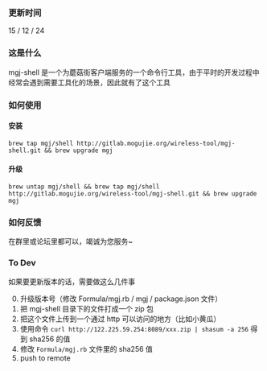 ### 更新时间
15 / 12 / 24

### 这是什么
mgj-shell 是一个为蘑菇街客户端服务的一个命令行工具，由于平时的开发过程中经常会遇到需要工具化的场景，因此就有了这个工具

### 如何使用

#### 安装
```
brew tap mgj/shell http://gitlab.mogujie.org/wireless-tool/mgj-shell.git && brew upgrade mgj
```

#### 升级
```
brew untap mgj/shell && brew tap mgj/shell http://gitlab.mogujie.org/wireless-tool/mgj-shell.git && brew upgrade mgj
```

### 如何反馈
在群里或论坛里都可以，竭诚为您服务~

### To Dev

如果要更新版本的话，需要做这么几件事

0. 升级版本号（修改 Formula/mgj.rb / mgj / package.json 文件）
1. 把 mgj-shell 目录下的文件打成一个 zip 包
2. 把这个文件上传到一个通过 http 可以访问的地方（比如小黄瓜）
3. 使用命令 `curl http://122.225.59.254:8089/xxx.zip | shasum -a 256` 得到 sha256 的值
4. 修改 `Formula/mgj.rb` 文件里的 sha256 值
5. push to remote
